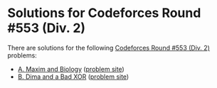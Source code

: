 # Solutions for Codeforces Round #553 (Div. 2)

There are solutions for the following [Codeforces Round #553 (Div. 2)](https://codeforces.com/contest/1151) problems:

- [A. Maxim and Biology](a.cc)
  ([problem site](https://codeforces.com/contest/1151/problem/A))
- [B. Dima and a Bad XOR](b.cc)
  ([problem site](https://codeforces.com/contest/1151/problem/B))
